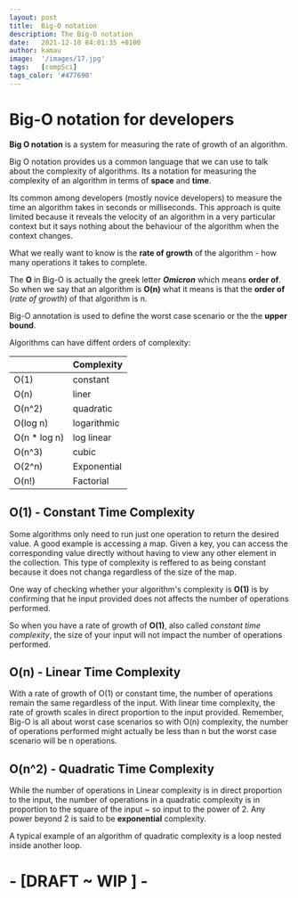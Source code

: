 ```yaml
---
layout: post
title:  Big-O notation
description: The Big-O notation
date:   2021-12-10 04:01:35 +0100
author: kamau
image:  '/images/17.jpg'
tags:   [compSci]
tags_color: '#477690'
---
```

# Big-O notation for developers

**Big O notation** is a system for measuring the rate of growth of an algorithm.

Big O notation provides us a common language that we can use to talk about the complexity of algorithms. Its a notation for measuring the complexity of an algorithm in terms of **space** and **time**.

Its common among developers (mostly novice developers) to measure the time an algorithm takes in seconds or milliseconds. This approach is quite limited because it reveals the velocity of an algorithm in a very particular context but it says nothing about the behaviour of the algorithm when the context changes.

What we really want to know is the **rate of growth** of the algorithm - how many operations it takes to complete.

The **O** in Big-O is actually the greek letter ***Omicron*** which means **order of**. 
So when we say that an algorithm is **O(n)** what it means is that the **order of** (_rate of growth_) of that algorithm is n.

Big-O annotation is used to define the worst case scenario or the the **upper bound**.

Algorithms can have diffent orders of complexity:

|    			| Complexity  |
|---------------|-------------|
| O(1)   		|  constant 
| O(n)   		|  liner	  
| O(n^2)  		|  quadratic 
| O(log n)  	|  logarithmic
| O(n * log n)  |  log linear 
| O(n^3)  		|  cubic 
| O(2^n)  		|  Exponential 
| O(n!)  		|  Factorial 


## O(1) - Constant Time Complexity
Some algorithms only need to run just one operation to return the desired value. A good example is accessing a map. Given a key, you can access the corresponding value directly without having to view any other element in the collection.
This type of complexity is reffered to as being constant because it does not changa regardless of the size of the map.

One way of checking whether your algorithm's complexity is **O(1)** is by confirming that he input provided does not affects the number of operations performed.

So when you have a rate of growth of **O(1)**, also called _constant time complexity_, the size of your input will not impact the number of operations performed.


## O(n) - Linear Time Complexity
With a rate of growth of O(1) or constant time, the number of operations remain the same regardless of the input. With linear time complexity, the rate of growth scales in direct proportion to the input provided. 
Remember, Big-O is all about worst case scenarios so with O(n) complexity, the number of operations performed might actually be less than n but the worst case scenario will be n operations.

## O(n^2) - Quadratic Time Complexity
While the number of operations in Linear complexity is in direct proportion to the input, the number of operations in a quadratic complexity is in proportion to the square of the input ~ so input to the power of 2. 
Any power beyond 2 is said to be **exponential** complexity.

A typical example of an algorithm of quadratic complexity is a loop nested inside another loop.

# - \[DRAFT ~ WIP \] -
